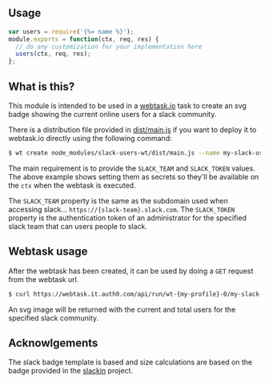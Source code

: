 ## Usage

```js
var users = require('{%= name %}');
module.exports = function(ctx, req, res) {
  // do any customization for your implementation here
  users(ctx, req, res);
};
```

## What is this?

This module is intended to be used in a [webtask.io](https://webtask.io/) task to create an svg badge showing the current online users for a slack community.

There is a distribution file provided in [dist/main.js](dist/main.js) if you want to deploy it to webtask.io directly using the following command:

```bash
$ wt create node_modules/slack-users-wt/dist/main.js --name my-slack-users-name --secret SLACK_TEAM='my-slack-team' --secret SLACK_TOKEN='XXXXXXX'
```

The main requirement is to provide the `SLACK_TEAM` and `SLACK_TOKEN` values. The above example shows setting them as secrets so they'll be available on the `ctx` when the webtask is executed.

The `SLACK_TEAM` property is the same as the subdomain used when accessing slack... `https://{slack-team}.slack.com`.
The `SLACK_TOKEN` property is the authentication token of an administrator for the specified slack team that can users people to slack.

## Webtask usage

After the webtask has been created, it can be used by doing a `GET` request from the webtask url.

```bash
$ curl https://webtask.it.auth0.com/api/run/wt-{my-profile}-0/my-slack-users-name?webtask_no_cache=1
```

An svg image will be returned with the current and total users for the specified slack community.

## Acknowlgements

The slack badge template is based and size calculations are based on the badge provided in the [slackin](https://github.com/rauchg/slackin) project.
